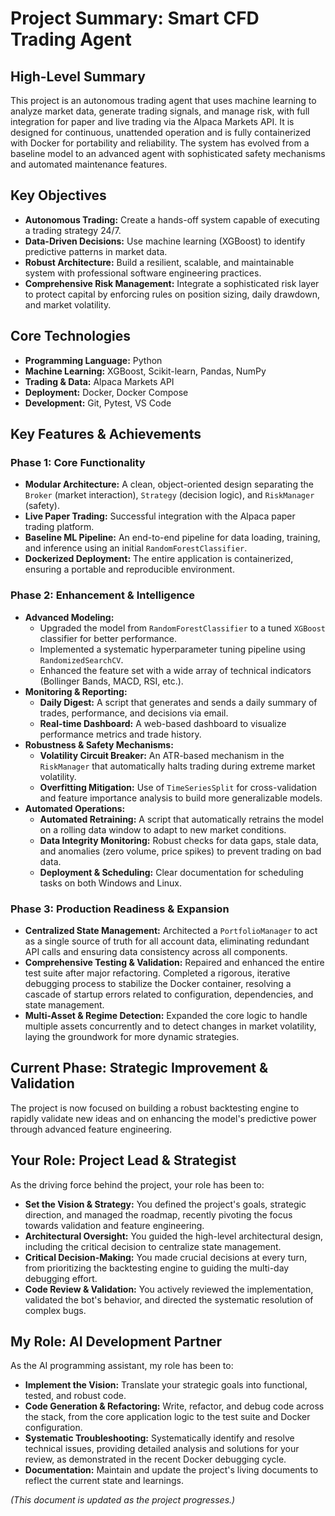 # Project Summary: Smart CFD Trading Agent

## High-Level Summary
This project is an autonomous trading agent that uses machine learning to analyze market data, generate trading signals, and manage risk, with full integration for paper and live trading via the Alpaca Markets API. It is designed for continuous, unattended operation and is fully containerized with Docker for portability and reliability. The system has evolved from a baseline model to an advanced agent with sophisticated safety mechanisms and automated maintenance features.

## Key Objectives
*   **Autonomous Trading:** Create a hands-off system capable of executing a trading strategy 24/7.
*   **Data-Driven Decisions:** Use machine learning (XGBoost) to identify predictive patterns in market data.
*   **Robust Architecture:** Build a resilient, scalable, and maintainable system with professional software engineering practices.
*   **Comprehensive Risk Management:** Integrate a sophisticated risk layer to protect capital by enforcing rules on position sizing, daily drawdown, and market volatility.

## Core Technologies
*   **Programming Language:** Python
*   **Machine Learning:** XGBoost, Scikit-learn, Pandas, NumPy
*   **Trading & Data:** Alpaca Markets API
*   **Deployment:** Docker, Docker Compose
*   **Development:** Git, Pytest, VS Code

## Key Features & Achievements

### Phase 1: Core Functionality
*   **Modular Architecture:** A clean, object-oriented design separating the `Broker` (market interaction), `Strategy` (decision logic), and `RiskManager` (safety).
*   **Live Paper Trading:** Successful integration with the Alpaca paper trading platform.
*   **Baseline ML Pipeline:** An end-to-end pipeline for data loading, training, and inference using an initial `RandomForestClassifier`.
*   **Dockerized Deployment:** The entire application is containerized, ensuring a portable and reproducible environment.

### Phase 2: Enhancement & Intelligence
*   **Advanced Modeling:**
    -   Upgraded the model from `RandomForestClassifier` to a tuned `XGBoost` classifier for better performance.
    -   Implemented a systematic hyperparameter tuning pipeline using `RandomizedSearchCV`.
    -   Enhanced the feature set with a wide array of technical indicators (Bollinger Bands, MACD, RSI, etc.).
*   **Monitoring & Reporting:**
    -   **Daily Digest:** A script that generates and sends a daily summary of trades, performance, and decisions via email.
    -   **Real-time Dashboard:** A web-based dashboard to visualize performance metrics and trade history.
*   **Robustness & Safety Mechanisms:**
    -   **Volatility Circuit Breaker:** An ATR-based mechanism in the `RiskManager` that automatically halts trading during extreme market volatility.
    -   **Overfitting Mitigation:** Use of `TimeSeriesSplit` for cross-validation and feature importance analysis to build more generalizable models.
*   **Automated Operations:**
    -   **Automated Retraining:** A script that automatically retrains the model on a rolling data window to adapt to new market conditions.
    -   **Data Integrity Monitoring:** Robust checks for data gaps, stale data, and anomalies (zero volume, price spikes) to prevent trading on bad data.
    -   **Deployment & Scheduling:** Clear documentation for scheduling tasks on both Windows and Linux.

### Phase 3: Production Readiness & Expansion
*   **Centralized State Management:** Architected a `PortfolioManager` to act as a single source of truth for all account data, eliminating redundant API calls and ensuring data consistency across all components.
*   **Comprehensive Testing & Validation:** Repaired and enhanced the entire test suite after major refactoring. Completed a rigorous, iterative debugging process to stabilize the Docker container, resolving a cascade of startup errors related to configuration, dependencies, and state management.
*   **Multi-Asset & Regime Detection:** Expanded the core logic to handle multiple assets concurrently and to detect changes in market volatility, laying the groundwork for more dynamic strategies.

## Current Phase: Strategic Improvement & Validation
The project is now focused on building a robust backtesting engine to rapidly validate new ideas and on enhancing the model's predictive power through advanced feature engineering.

## Your Role: Project Lead & Strategist
As the driving force behind the project, your role has been to:
*   **Set the Vision & Strategy:** You defined the project's goals, strategic direction, and managed the roadmap, recently pivoting the focus towards validation and feature engineering.
*   **Architectural Oversight:** You guided the high-level architectural design, including the critical decision to centralize state management.
*   **Critical Decision-Making:** You made crucial decisions at every turn, from prioritizing the backtesting engine to guiding the multi-day debugging effort.
*   **Code Review & Validation:** You actively reviewed the implementation, validated the bot's behavior, and directed the systematic resolution of complex bugs.

## My Role: AI Development Partner
As the AI programming assistant, my role has been to:
*   **Implement the Vision:** Translate your strategic goals into functional, tested, and robust code.
*   **Code Generation & Refactoring:** Write, refactor, and debug code across the stack, from the core application logic to the test suite and Docker configuration.
*   **Systematic Troubleshooting:** Systematically identify and resolve technical issues, providing detailed analysis and solutions for your review, as demonstrated in the recent Docker debugging cycle.
*   **Documentation:** Maintain and update the project's living documents to reflect the current state and learnings.

*(This document is updated as the project progresses.)*
